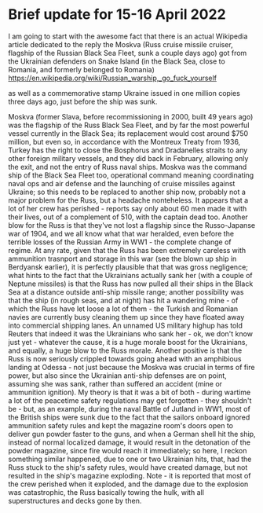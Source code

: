 Brief update for 15-16 April 2022
=================================

I am going to start with the awesome fact that there is an actual Wikipedia article dedicated to the reply the Moskva (Russ cruise missile cruiser, flagship of the Russian Black Sea Fleet, sunk a couple days ago) got from the Ukrainian defenders on Snake Island (in the Black Sea, close to Romania, and formerly belonged to Romania) https://en.wikipedia.org/wiki/Russian_warship,_go_fuck_yourself

as well as a commemorative stamp Ukraine issued in one million copies three days ago, just before the ship was sunk.

Moskva (former Slava, before recommissioning in 2000, built 49 years ago) was the flagship of the Russ Black Sea Fleet, and by far the most powerful vessel currently in the Black Sea; its replacement would cost around $750 million, but even so, in accordance with the Montreux Treaty from 1936, Turkey has the right to close the Bosphorus and Dradanelles straits to any other foreign military vessels, and they did back in February, allowing only the exit, and not the entry of Russ naval ships. Moskva was the command ship of the Black Sea Fleet too, operational command meaning coordinating naval ops and air defense and the launching of cruise missiles against Ukraine; so this needs to be replaced to another ship now, probably not a major problem for the Russ, but a headache nonteheless. It appears that a lot of her crew has perished - reports say only about 60 men made it with their lives, out of a complement of 510, with the captain dead too. Another blow for the Russ is that they've not lost a flagship since the Russo-Japanse war of 1904, and we all know what that war heralded, even before the terrible losses of the Russian Army in WW1 - the complete change of regime. At any rate, given that the Russ has been extremely careless with ammunition trasnport and storage in this war (see the blown up ship in Berdyansk earlier), it is perfectly plausible that that was gross negligence; what hints to the fact that the Ukrainians actually sank her (with a couple of Neptune missiles) is that the Russ has now pulled all their ships in the Black Sea at a distance outside anti-ship missile range; another possibility was that the ship (in rough seas, and at night) has hit a wandering mine - of which the Russ have let loose a lot of them - the Turkish and Romanian navies are currently busy cleaning them up since they have floated away into commercial shipping lanes. An unnamed US military highup has told Reuters that indeed it was the Ukrainians who sank her - ok, we don't know just yet - whatever the cause, it is a huge morale boost for the Ukrainians, and equally, a huge blow to the Russ morale. Another positive is that the Russ is now seriously crippled towards going ahead with an amphibious landing at Odessa - not just because the Moskva was crucial in terms of fire power, but also since the Ukrainian anti-ship defenses are on point, assuming she was sank, rather than suffered an accident (mine or ammunition ignition). My theory is that it was a bit of both - during wartime a lot of the peacetime safety regulations may get forgotten - they shouldn't be - but, as an example, during the naval Battle of Jutland in WW1, most of the British ships were sunk due to the fact that the sailors onboard ignored ammunition safety rules and kept the magazine room's doors open to deliver gun powder faster to the guns, and when a German shell hit the ship, instead of normal localized damage, it would result in the detonation of the powder magazine, since fire would reach it immediately; so here, I reckon something similar happened, due to one or two Ukrainian hits, that, had the Russ stuck to the ship's safety rules, would have created damage, but not resulted in the ship's magazine exploding. Note - it is reported that most of the crew perished when it exploded, and the damage due to the explosion was catastrophic, the Russ basically towing the hulk, with all superstructures and decks gone by then.
